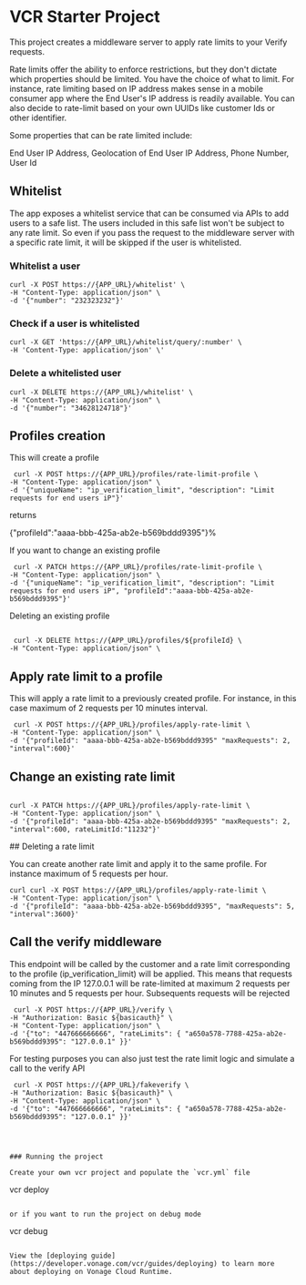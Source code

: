 # VCR Starter Project

This project creates a middleware server to apply rate limits to your Verify requests.

Rate limits offer the ability to enforce restrictions, but they don't dictate which properties should be limited. You have the choice of what to limit. For instance, rate limiting based on IP address makes sense in a mobile consumer app where the End User's IP address is readily available. You can also decide to rate-limit based on your own UUIDs like customer Ids or other identifier.

Some properties that can be rate limited include:

End User IP Address,
Geolocation of End User IP Address,
Phone Number,
User Id

## Whitelist

The app exposes a whitelist service that can be consumed via APIs to add users to a safe list. The users included in this safe list won't be subject to any rate limit. So even if you pass the request to the middleware server with a specific rate limit, it will be skipped if the user is whitelisted.

### Whitelist a user

```
curl -X POST https://{APP_URL}/whitelist' \
-H "Content-Type: application/json" \
-d '{"number": "232323232"}'

```

### Check if a user is whitelisted

```
curl -X GET 'https://{APP_URL}/whitelist/query/:number' \
-H 'Content-Type: application/json' \'
```

### Delete a whitelisted user

```
curl -X DELETE https://{APP_URL}/whitelist' \
-H "Content-Type: application/json" \
-d '{"number": "34628124718"}'
```

## Profiles creation

This will create a profile

```
 curl -X POST https://{APP_URL}/profiles/rate-limit-profile \
-H "Content-Type: application/json" \
-d '{"uniqueName": "ip_verification_limit", "description": "Limit requests for end users iP"}'
```

returns

{"profileId":"aaaa-bbb-425a-ab2e-b569bddd9395"}%

If you want to change an existing profile

```
 curl -X PATCH https://{APP_URL}/profiles/rate-limit-profile \
-H "Content-Type: application/json" \
-d '{"uniqueName": "ip_verification_limit", "description": "Limit requests for end users iP", "profileId":"aaaa-bbb-425a-ab2e-b569bddd9395"}'

```

Deleting an existing profile

```

 curl -X DELETE https://{APP_URL}/profiles/${profileId} \
-H "Content-Type: application/json" \
```

## Apply rate limit to a profile

This will apply a rate limit to a previously created profile. For instance, in this case maximum of 2 requests per 10 minutes interval.

```
 curl -X POST https://{APP_URL}/profiles/apply-rate-limit \
-H "Content-Type: application/json" \
-d '{"profileId": "aaaa-bbb-425a-ab2e-b569bddd9395" "maxRequests": 2, "interval":600}'

```

## Change an existing rate limit

```

curl -X PATCH https://{APP_URL}/profiles/apply-rate-limit \
-H "Content-Type: application/json" \
-d '{"profileId": "aaaa-bbb-425a-ab2e-b569bddd9395" "maxRequests": 2, "interval":600, rateLimitId:"11232"}'

```

## Deleting a rate limit

You can create another rate limit and apply it to the same profile. For instance maximum of 5 requests per hour.

```
curl curl -X POST https://{APP_URL}/profiles/apply-rate-limit \
-H "Content-Type: application/json" \
-d '{"profileId": "aaaa-bbb-425a-ab2e-b569bddd9395", "maxRequests": 5, "interval":3600}'
```

## Call the verify middleware

This endpoint will be called by the customer and a rate limit corresponding to the profile (ip_verification_limit) will be applied. This means that requests coming from the IP 127.0.0.1 will be rate-limited at maximum 2 requests per 10 minutes and 5 requests per hour. Subsequents requests will be rejected

```
 curl -X POST https://{APP_URL}/verify \
-H "Authorization: Basic ${basicauth}" \
-H "Content-Type: application/json" \
-d '{"to": "447666666666", "rateLimits": { "a650a578-7788-425a-ab2e-b569bddd9395": "127.0.0.1" }}'

```

For testing purposes you can also just test the rate limit logic and simulate a call to the verify API

```
 curl -X POST https://{APP_URL}/fakeverify \
-H "Authorization: Basic ${basicauth}" \
-H "Content-Type: application/json" \
-d '{"to": "447666666666", "rateLimits": { "a650a578-7788-425a-ab2e-b569bddd9395": "127.0.0.1" }}'




### Running the project

Create your own vcr project and populate the `vcr.yml` file

```

vcr deploy

```

or if you want to run the project on debug mode

```

vcr debug

```

View the [deploying guide](https://developer.vonage.com/vcr/guides/deploying) to learn more about deploying on Vonage Cloud Runtime.

```

```

```
